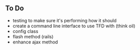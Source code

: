 ## To Do

* testing to make sure it's performing how it should
* create a command line interface to use TFD with (think oil)
* config class
* flash method (rails)
* enhance ajax method

